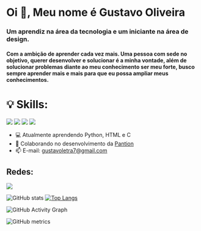 # Oi 👋, Meu nome é Gustavo Oliveira
### Um aprendiz na área da tecnologia e um iniciante na área de design.
#### Com a ambição de aprender cada vez mais. Uma pessoa com sede no objetivo, querer desenvolver e solucionar é a minha vontade, além de solucionar problemas diante ao meu conhecimento ser meu forte, busco sempre aprender mais e mais para que eu possa ampliar meus conhecimentos.

# 💡 Skills:
<img src="https://img.shields.io/badge/Python:-Básico-brightgreen"> <img src="https://img.shields.io/badge/HTML:-Básico-brightgreen"> <img src="https://img.shields.io/badge/Sony Vegas:-Junior-orange"> <img src="https://img.shields.io/badge/Photoshop:-Junior-orange">


- 💻  Atualmente aprendendo Python, HTML e C 
- 👯 Colaborando no desenvolvimento da [Pantion](https://github.com/roogercamargo/FatecAPI-02) 
- 📫 E-mail: gustavoletra7@gmail.com 

## Redes:
[<img src='https://img.shields.io/badge/LinkedIn-0077B5?style=for-the-badge&logo=linkedin&logoColor=white' >](https://www.linkedin.com/in/gusmesmo/)  

![GitHub stats](https://github-readme-stats.vercel.app/api?username=gusmesmo&show_icons=true&theme=dark) [![Top Langs](https://github-readme-stats.vercel.app/api/top-langs/?username=gusmesmo&layout=compact&theme=dark)](https://github.com/anuraghazra/github-readme-stats)

![GitHub Activity Graph](https://activity-graph.herokuapp.com/graph?username=gusmesmo&theme=dark)  

![GitHub metrics](https://metrics.lecoq.io/gusmesmo)  




